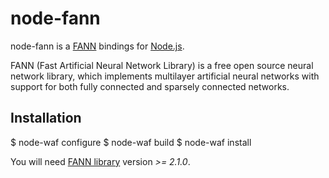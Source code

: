# node-fann

node-fann is a [FANN](http://leenissen.dk/fann/) bindings for [Node.js](http://nodejs.org).

FANN (Fast Artificial Neural Network Library) is a free open source neural network library, which implements multilayer artificial neural networks with support for both fully connected and sparsely connected networks.

## Installation

$ node-waf configure
$ node-waf build
$ node-waf install

You will need [FANN library](http://leenissen.dk/fann/wp/download/) version _>= 2.1.0_.

